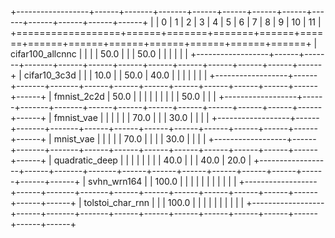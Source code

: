 +------------------+------+-------+-------+------+------+------+------+------+------+------+------+------+
|                  | 0    | 1     | 2     | 3    | 4    | 5    | 6    | 7    | 8    | 9    | 10   | 11   |
+==================+======+=======+=======+======+======+======+======+======+======+======+======+======+
| cifar100_allcnnc |      |       |       | 50.0 |      |      | 50.0 |      |      |      |      |      |
+------------------+------+-------+-------+------+------+------+------+------+------+------+------+------+
| cifar10_3c3d     |      |       | 10.0  |      | 50.0 | 40.0 |      |      |      |      |      |      |
+------------------+------+-------+-------+------+------+------+------+------+------+------+------+------+
| fmnist_2c2d      | 50.0 |       |       |      |      |      |      |      |      | 50.0 |      |      |
+------------------+------+-------+-------+------+------+------+------+------+------+------+------+------+
| fmnist_vae       |      |       |       |      |      | 70.0 |      |      | 30.0 |      |      |      |
+------------------+------+-------+-------+------+------+------+------+------+------+------+------+------+
| mnist_vae        |      |       |       |      | 70.0 |      |      |      | 30.0 |      |      |      |
+------------------+------+-------+-------+------+------+------+------+------+------+------+------+------+
| quadratic_deep   |      |       |       |      |      |      |      | 40.0 |      |      | 40.0 | 20.0 |
+------------------+------+-------+-------+------+------+------+------+------+------+------+------+------+
| svhn_wrn164      |      | 100.0 |       |      |      |      |      |      |      |      |      |      |
+------------------+------+-------+-------+------+------+------+------+------+------+------+------+------+
| tolstoi_char_rnn |      |       | 100.0 |      |      |      |      |      |      |      |      |      |
+------------------+------+-------+-------+------+------+------+------+------+------+------+------+------+